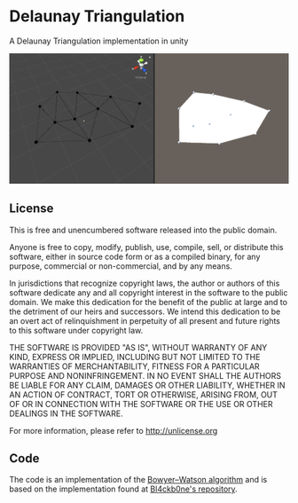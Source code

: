 # Delaunay Triangulation
A Delaunay Triangulation implementation in unity

![Example of Delaunay triangulation of a set of points](cover.png)

## License

This is free and unencumbered software released into the public domain.

Anyone is free to copy, modify, publish, use, compile, sell, or
distribute this software, either in source code form or as a compiled
binary, for any purpose, commercial or non-commercial, and by any
means.

In jurisdictions that recognize copyright laws, the author or authors
of this software dedicate any and all copyright interest in the
software to the public domain. We make this dedication for the benefit
of the public at large and to the detriment of our heirs and
successors. We intend this dedication to be an overt act of
relinquishment in perpetuity of all present and future rights to this
software under copyright law.

THE SOFTWARE IS PROVIDED "AS IS", WITHOUT WARRANTY OF ANY KIND,
EXPRESS OR IMPLIED, INCLUDING BUT NOT LIMITED TO THE WARRANTIES OF
MERCHANTABILITY, FITNESS FOR A PARTICULAR PURPOSE AND NONINFRINGEMENT.
IN NO EVENT SHALL THE AUTHORS BE LIABLE FOR ANY CLAIM, DAMAGES OR
OTHER LIABILITY, WHETHER IN AN ACTION OF CONTRACT, TORT OR OTHERWISE,
ARISING FROM, OUT OF OR IN CONNECTION WITH THE SOFTWARE OR THE USE OR
OTHER DEALINGS IN THE SOFTWARE.

For more information, please refer to <http://unlicense.org>

## Code

The code is an implementation of the [Bowyer–Watson algorithm](https://en.wikipedia.org/wiki/Bowyer%E2%80%93Watson_algorithm) and is based on the 
implementation found at [Bl4ckb0ne's repository](https://github.com/Bl4ckb0ne/delaunay-triangulation).
